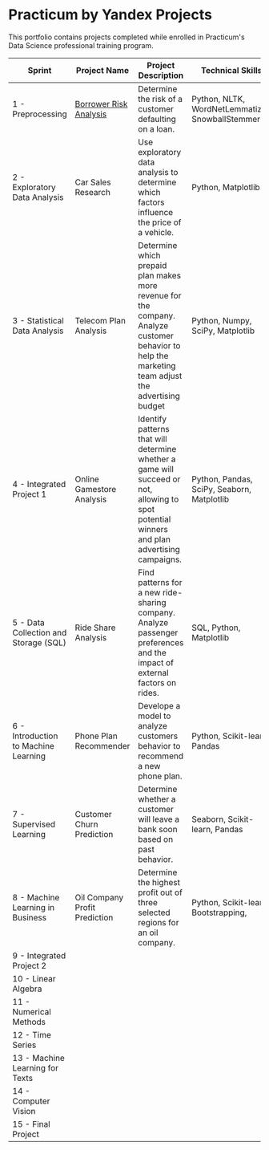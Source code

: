 # Practicum by Yandex Projects
  This portfolio contains projects completed while enrolled in Practicum's Data Science professional training program.

| Sprint      | Project Name        | Project Description    | Technical Skills        |
|-------------|---------------------|------------------------|-------------------------|
| 1 - Preprocessing | [Borrower Risk Analysis](https://github.com/AlexisDoxey/Data-Science-Portfolio/tree/main/Borrower%20Risk%20Analysis) | Determine the risk of a customer defaulting on a loan. | Python, NLTK, WordNetLemmatizer, SnowballStemmer|
| 2 - Exploratory Data Analysis | Car Sales Research | Use exploratory data analysis to determine which factors influence the price of a vehicle. | Python, Matplotlib |
| 3 - Statistical Data Analysis | Telecom Plan Analysis | Determine which prepaid plan makes more revenue for the company. Analyze customer behavior to help the marketing team adjust the advertising budget | Python, Numpy, SciPy, Matplotlib |
| 4 - Integrated Project 1 | Online Gamestore Analysis | Identify patterns that will determine whether a game will succeed or not, allowing to spot potential winners and plan advertising campaigns. | Python, Pandas, SciPy, Seaborn, Matplotlib |
| 5 - Data Collection and Storage (SQL) | Ride Share Analysis | Find patterns for a new ride-sharing company. Analyze passenger preferences and the impact of external factors on rides. | SQL, Python, Matplotlib |
| 6 - Introduction to Machine Learning | Phone Plan Recommender | Develope a model to analyze customers behavior to recommend a new phone plan. | Python, Scikit-learn, Pandas
| 7 - Supervised Learning | Customer Churn Prediction | Determine whether a customer will leave a bank soon based on past behavior. | Seaborn, Scikit-learn, Pandas |
| 8 - Machine Learning in Business | Oil Company Profit Prediction | Determine the highest profit out of three selected regions for an oil company. | Python, Scikit-learn, Bootstrapping,
| 9 - Integrated Project 2 |
| 10 - Linear Algebra |
| 11 - Numerical Methods |
| 12 - Time Series |
| 13 - Machine Learning for Texts |
| 14 - Computer Vision |
| 15 - Final Project |






 
